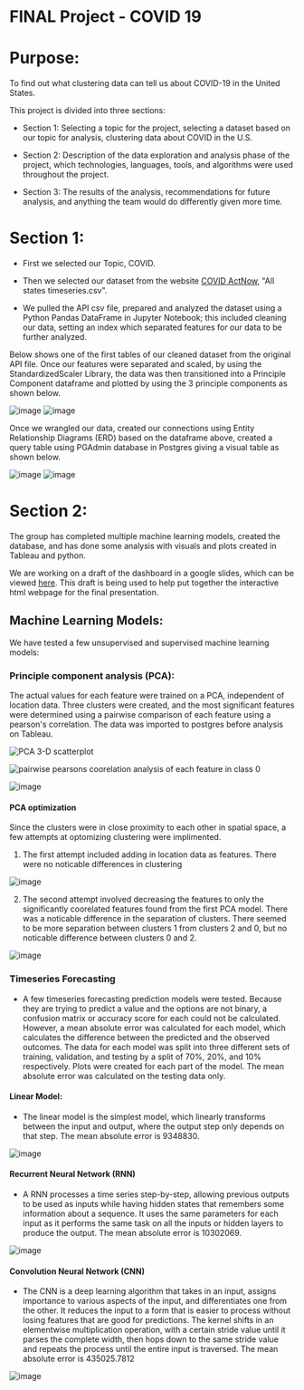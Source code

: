 
# **FINAL Project - COVID 19**

# Purpose:

To find out what clustering data can tell us about COVID-19 in the United States.  

This project is divided into three sections: 

  - Section 1:  Selecting a topic for the project, selecting a dataset based on our topic for analysis, clustering data about COVID in the U.S.

  - Section 2:  Description of the data exploration and analysis phase of the project, which technologies, languages, tools, and algorithms were used throughout the project.

  - Section 3:  The results of the analysis, recommendations for future analysis, and anything the team would do differently given more time.

# **Section 1:**

  - First we selected our Topic, COVID.

  - Then we selected our dataset from the website [COVID ActNow](https://apidocs.covidactnow.org), "All states timeseries.csv".   

  - We pulled the API csv file, prepared and analyzed the dataset using a Python Pandas DataFrame in Jupyter Notebook; this included cleaning our data, setting an index which separated features for our data to be further analyzed. 

Below shows one of the first tables of our cleaned dataset from the original API file.  Once our features were separated and scaled, by using the StandardizedScaler Library, the data was then transitioned into a Principle Component dataframe and plotted by using the 3 principle components as shown below. 
  
  ![image](https://user-images.githubusercontent.com/110787194/217718172-f138f107-bfe0-409e-b2be-5eb3281af1c3.png)   ![image](https://user-images.githubusercontent.com/110787194/217718190-3405d908-21a7-42eb-adaa-adae1b814913.png)

Once we wrangled our data, created our connections using Entity Relationship Diagrams (ERD) based on the dataframe above, created a query table using PGAdmin database in Postgres giving a visual table as shown below. 

  ![image](https://user-images.githubusercontent.com/110787194/217985288-a27cdfe6-5926-461b-bcfe-94205db3765f.png)   ![image](https://user-images.githubusercontent.com/110787194/217718303-dd70bdb4-2d7c-49ab-8b8c-b2857017466d.png)

# **Section 2:**

The group has completed multiple machine learning models, created the database, and has done some analysis with visuals and plots created in Tableau and python. 

We are working on a draft of the dashboard in a google slides, which can be viewed [here](https://docs.google.com/presentation/d/1B4qO2vJZSNgvrUMuLoZAHXLGW6Bwc3FtPg9xsuCeNOg/edit#slide=id.p). This draft is being used to help put together the interactive html webpage for the final presentation. 

## Machine Learning Models:

We have tested a few unsupervised and supervised machine learning models:

### Principle component analysis (PCA):
The actual values for each feature were trained on a PCA, independent of location data. Three clusters were created, and the most significant features were determined using a pairwise comparison of each feature using a pearson's correlation. The data was imported to postgres before analysis on Tableau.

![PCA 3-D scatterplot](https://github.com/cmason1996/Final_Project_Repo/blob/main/jenny/plots/newplot.png)

![pairwise pearsons coorelation analysis of each feature in class 0](https://github.com/cmason1996/Final_Project_Repo/blob/main/jenny/plots/pairwise_class_0.png)

![image](https://github.com/cmason1996/Final_Project_Repo/blob/main/jenny/plots/features.png)

#### PCA optimization
Since the clusters were in close proximity to each other in spatial space, a few attempts at optomizing clustering were implimented. 
1. The first attempt included adding in location data as features. There were no noticable differences in clustering 

![image](https://github.com/cmason1996/Final_Project_Repo/blob/main/jenny/plots/PCA_optimized_wLocation.png)

2. The second attempt involved decreasing the features to only the significantly coorelated features found from the first PCA model. There was a noticable difference in the separation of clusters. There seemed to be more separation between clusters 1 from clusters 2 and 0, but no noticable difference between clusters 0 and 2. 

![image](https://github.com/cmason1996/Final_Project_Repo/blob/main/jenny/plots/PCA_optimizedFeatures.png)

### Timeseries Forecasting

* A few timeseries forecasting prediction models were tested. Because they are trying to predict a value and the options are not binary, a confusion matrix or accuracy score for each could not be calculated. However, a mean absolute error was calculated for each model, which calculates the difference between the predicted and the observed outcomes. The data for each model was split into three different sets of training, validation, and testing by a split of 70%, 20%, and 10% respectively. Plots were created for each part of the model. The mean absolute error was calculated on the testing data only.

#### Linear Model:

* The linear model is the simplest model, which linearly transforms between the input and output, where the output step only depends on that step. The mean absolute error is 9348830.

![image](https://github.com/cmason1996/Final_Project_Repo/blob/main/jenny/plots/timeseriesPrediction_LinearModel.png)

#### Recurrent Neural Network (RNN)

* A RNN processes a time series step-by-step, allowing previous outputs to be used as inputs while having hidden states that remembers some information about a sequence. It uses the same parameters for each input as it performs the same task on all the inputs or hidden layers to produce the output. The mean absolute error is 10302069.

![image](https://github.com/cmason1996/Final_Project_Repo/blob/main/jenny/plots/timeseriesPrediction_RNN.png)


#### Convolution Neural Network (CNN)

* The CNN is a deep learning algorithm that takes in an input, assigns importance to various aspects of the input, and differentiates one from the other. It reduces the input to a form that is easier to process without losing features that are good for predictions. The kernel shifts in an elementwise multiplication operation, with a certain stride value until it parses the complete width, then hops down to the same stride value and repeats the process until the entire input is traversed. The mean absolute error is 435025.7812

![image](https://github.com/cmason1996/Final_Project_Repo/blob/main/jenny/plots/timeseriesPrediction_CNN.png)
